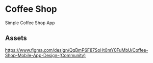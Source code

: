 # Coffee Shop

Simple Coffee Shop App

## Assets

https://www.figma.com/design/QqBmP6F87SoHt0mY0FuMbU/Coffee-Shop-Mobile-App-Design-(Community)
